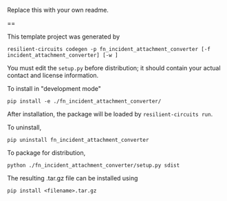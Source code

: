 Replace this with your own readme.

==

This template project was generated by

    resilient-circuits codegen -p fn_incident_attachment_converter [-f incident_attachment_converter] [-w ]


You must edit the `setup.py` before distribution;
it should contain your actual contact and license information.

To install in "development mode"

    pip install -e ./fn_incident_attachment_converter/

After installation, the package will be loaded by `resilient-circuits run`.


To uninstall,

    pip uninstall fn_incident_attachment_converter


To package for distribution,

    python ./fn_incident_attachment_converter/setup.py sdist

The resulting .tar.gz file can be installed using

    pip install <filename>.tar.gz
